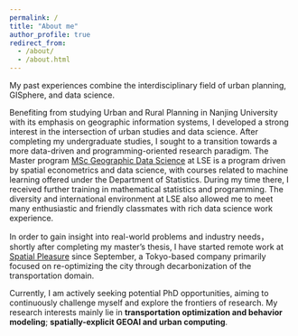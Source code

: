 ```yaml
---
permalink: /
title: "About me"
author_profile: true
redirect_from: 
  - /about/
  - /about.html
---
```


My past experiences combine the interdisciplinary field of urban planning, GISphere, and data science. 

Benefiting from studying Urban and Rural Planning in Nanjing University with its emphasis on geographic information systems, I developed a strong interest in the intersection of urban studies and data science. After completing my undergraduate studies, I sought to a transition towards a more data-driven and programming-oriented research paradigm. The Master program [MSc Geographic Data Science](https://www.lse.ac.uk/study-at-lse/graduate/msc-geographic-data-science) at LSE is a program driven by spatial econometrics and data science, with courses related to machine learning offered under the Department of Statistics. During my time there, I received further training in mathematical statistics and programming. The diversity and international environment at LSE also allowed me to meet many enthusiastic and friendly classmates with rich data science work experience. 

In order to gain insight into real-world problems and industry needs，shortly after completing my master’s thesis, I have started remote work at [Spatial Pleasure](https://spatial-pleasure.xyz/en/page/2/) since September, a Tokyo-based company primarily focused on re-optimizing the city through decarbonization of the transportation domain.

Currently, I am actively seeking potential PhD opportunities, aiming to continuously challenge myself and explore the frontiers of research. My research interests mainly lie in **transportation optimization and behavior modeling**; **spatially-explicit GEOAI and urban computing**.

<!-- ------ -->
<!-- **Hobbies** -->
<!-- In my spare time, I enjoy following various mystery, fantasy and science fiction novels, TV shows, and podcasts. It would be great if I could become an amateur illustrator of sci-fi novels in the future!  -->
<!-- I relate somewhat to the word Neophile, as I am a person who holds a positive attitude toward new things, innovation, and change. I have a strong enthusiasm for new technologies and emerging ideas, which might be the underlying motivation driving me to continuously study in data science field. 放侧边栏吧--> 


<!-- **Markdown generator**
------ -->

<!-- Example: editing a markdown file for a talk
![Editing a markdown file for a talk](/images/editing-talk.png) -->

<!-- <div id="artCarousel" class="carousel slide" data-ride="carousel">
  <ol class="carousel-indicators">
    <li data-target="#artCarousel" data-slide-to="0" class="active"></li>
    <li data-target="#artCarousel" data-slide-to="1"></li>
    <li data-target="#artCarousel" data-slide-to="2"></li>
  </ol>
  <div class="carousel-inner">
    <div class="carousel-item active">
      <img src="/images/ENFP.png" class="d-block w-100" alt="Art 1">
      <div class="carousel-caption d-none d-md-block">
        <h5>Art Title 1</h5>
        <p>Happiness: 30.45 | Smile value: 25.99</p>
      </div>
    </div>
    <div class="carousel-item">
      <img src="/images/INFJ.png" class="d-block w-100" alt="Art 2">
      <div class="carousel-caption d-none d-md-block">
        <h5>Art Title 2</h5>
        <p>Happiness: 69.20 | Smile value: 62.83</p>
      </div>
    </div>
    <div class="carousel-item">
      <img src="/images/ENTP.png" class="d-block w-100" alt="Art 3">
      <div class="carousel-caption d-none d-md-block">
        <h5>Art Title 3</h5>
        <p>Happiness: 99.59 | Smile value: 92.33</p>
      </div>
    </div>
  </div>
  <a class="carousel-control-prev" href="#artCarousel" role="button" data-slide="prev">
    <span class="carousel-control-prev-icon" aria-hidden="true"></span>
    <span class="sr-only">Previous</span>
  </a>
  <a class="carousel-control-next" href="#artCarousel" role="button" data-slide="next">
    <span class="carousel-control-next-icon" aria-hidden="true"></span>
    <span class="sr-only">Next</span>
  </a>
</div>

Try to insert interactive plots
<iframe src="images/recreation_data.html" width="100%" height="600px" frameborder="0"></iframe> -->